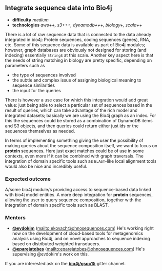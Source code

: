 ## Integrate sequence data into Bio4j

- **difficulty** _medium_
- **technologies** _aws++, s3+++, dynamodb+++, biology+, scala++_

There is a lot of raw sequence data that is connected to the data already integrated in bio4j: Protein sequences, coding sequences (genes), RNA, etc. Some of this sequence data is available as part of Bio4j modules; however, graph databases are obviously not designed for storing (and indexing) essentially `String`s at this scale. Another key aspect here is that the needs of string matching in biology are pretty specific, depending on parameters such as 

- the type of sequences involved
- the subtle and complex issue of assigning biological meaning to sequence similarities
- the input for the queries

There is however a use case for which this integration would add great value: just being able to select a particular set of sequences based in the result of queries, which can take advantage of the rich model and integrated datasets; basically we are using the Bio4j graph as an index. For this the sequences could be stored as a combination of DynamoDB items and S3 objects, and then queries could return either just ids or the sequences themselves as needed.

In terms of implementing something giving the user the possibility of making queries about the sequence composition itself, we want to focus on **protein** sequences. Here just exact matches could be of use in some contexts, even more if it can be combined with graph traversals. The integration of domain specific tools such as `BLAST`-like local alignment tools would also be nice and incredibly useful.

### Expected outcome

A/some bio4j module/s providing access to sequence-based data linked with bio4j model entities. A more deep integration for **protein** sequences, allowing the user to query sequence composition, together with the integration of domain specific tools such as BLAST.

### Mentors

- **[@evdokim](https://github.com/evdokim)** (<mailto:ekovach@ohnosequences.com>)
    He's working right now on the development of cloud-based tools for metagenomics analysis using Bio4j, and on novel approaches to sequence indexing based on distributed weighted transducers.
- **[@eparejatobes](https://github.com/eparejatobes)** (<mailto:eparejatobes@ohnosequences.com>)
    He's supervising @evdokim's work on this.

If you are interested ask on the **[bio4j/gsoc15](https://gitter.im/bio4j/gsoc15?utm_source=share-link&utm_medium=link&utm_campaign=share-link)** gitter channel.